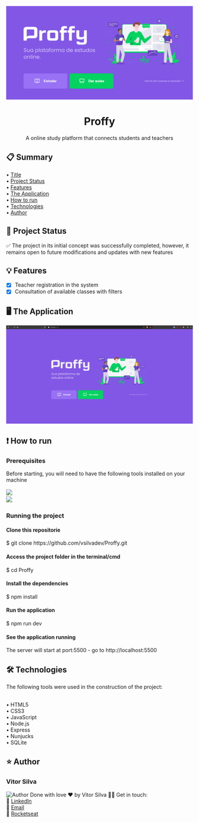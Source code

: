 <img src="https://github.com/vsilvadev/Proffy/blob/master/github_images/proffy.jpg" alt="Proffy Logo">

<h1 align="center">Proffy<a name="title"></a></h1>
<p align="center">A online study platform that connects students and teachers</p>

<h2>📋 Summary</h2>
  • <a href="#title">Title</a> <br>
  • <a href="#project_status">Project Status</a> <br>
  • <a href="#features">Features</a> <br>
  • <a href="#application">The Application</a> <br>
  • <a href="#how-to">How to run</a> <br>
  • <a href="#tech">Technologies</a> <br>
  • <a href="#author">Author</a> <br>

<h2>🚀 Project Status<a name="project_status"></a></h2>
✅ The project in its initial concept was successfully completed, however, it remains open to future modifications and updates with new features


<h2>💡 Features<a name="features"></a></h2>

- [x] Teacher registration in the system
- [x] Consultation of available classes with filters

<h2>🖥 The Application<a name="application"></a></h2>
<img src="https://github.com/vsilvadev/Proffy/blob/master/github_images/proffy_projeto.gif" alt="Running Application">

<h2>❗ How to run<a name="how-to"></a></h2>
<h3>Prerequisites</h3>
Before starting, you will need to have the following tools installed on your machine<br><br>
<a href="https://git-scm.com">
<img src="https://img.shields.io/static/v1?label=Install&message=GIT&color=f14e32&style=for-the-badge"/>
</a>
<br>
<a href="https://nodejs.org">
<img src="https://img.shields.io/static/v1?label=Install&message=NODE.JS&color=43853d&style=for-the-badge"/>
</a>

<h3>Running the project</h3>
<h4>Clone this repositorie</h4>
$ git clone https://github.com/vsilvadev/Proffy.git

<h4>Access the project folder in the terminal/cmd</h4>
$ cd Proffy

<h4>Install the dependencies</h4>
$ npm install

<h4>Run the application</h4>
$ npm run dev

<h4>See the application running</h4>
<p>The server will start at port:5500 - go to http://localhost:5500</p>

<h2>🛠 Technologies<a name="tech"></a></h2>
The following tools were used in the construction of the project: <br><br>

• HTML5 <br>
• CSS3 <br>
• JavaScript <br>
• Node.js <br>
• Express <br>
• Nunjucks <br>
• SQLite

<h2>⭐ Author<a name="author"></a></h2>

<h3>Vitor Silva</h3> 
<img src="https://avatars3.githubusercontent.com/u/60434378?s=400&u=f3497d52861de514e8a1973fd3dce8132ed7aa8d&v=4" alt="Author" width="100" height="100">
Done with love ❤️ by Vitor Silva 👋🏽 Get in touch: <br>
💼 <a href="https://www.linkedin.com/in/vitor-andre-batista-silva/">LinkedIn</a><br>
📧 <a href="mailto:vitorabsilva10@gmail.com">Email</a><br>
🚀 <a href="https://app.rocketseat.com.br/me/function">Rocketseat</a>
